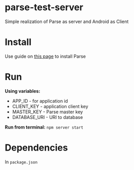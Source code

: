  # parse-test-server

 Simple realization of Parse as server and Android as Client

# Install

Use guide on [this page](https://docs.parseplatform.org/parse-server/guide/) to install Parse

# Run

__Using variables:__
- APP_ID - for application id
- CLIENT_KEY - application client key
- MASTER_KEY - Parse master key
- DATABASE_URI - URI to database

__Run from terminal:__ `npm server start`

# Dependencies

In `package.json`
